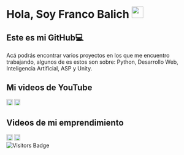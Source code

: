 <!DOCTYPE html>
<html lang="es">

<head>
        <meta charset="UTF-8">
        <meta http-equiv="X-UA-Compatible" content="IE=edge">
        <meta name="viewport" content="width=device-width, initial-scale=1.0">
        <link rel="stylesheet" href="src/css/styles.css">
</head>

<body>
        <img src="/src/img/foto-de-perfil.png" alt="" srcset="">
        <h1>Hola, Soy Franco Balich <img style="width:30px" src="src/img/Hi.gif" alt=""></h1>
        <h2>Este es mi GitHub💻</h2>
        <p>Acá podrás encontrar varios proyectos en los que me encuentro trabajando, algunos de es estos son sobre: Python, Desarrollo Web, Inteligencia Artificial, ASP y Unity.</p>
        <h2>Mi videos de YouTube</h2>
        <div style="display: flex; flex-direction: row;">
                <a style="display: inline-block;" href="https://www.youtube.com/watch?v=EffObMj6BKA" target="blank"><img style="width: 90%;"
                                src="src/img/Aprende sobre robotica.png" alt=""></a>
                <a style="display: inline-block;" href="https://www.youtube.com/watch?v=E-JSfQysTK8" target="blank"><img style="width: 90%;"
                                src="src/img/evento robots.png" alt=""></a>
        </div>
        <h2>Videos de mi emprendimiento</h2>
        <div style="display: flex; flex-direction: row;">
                <a style="display: inline-block;" href="https://www.youtube.com/watch?v=oef3IxmZKYo" target="blank"><img style="width: 90%;"
                                src="src/img/Aprende sobre robotica y programacion.png" alt=""></a>
                <a style="display: inline-block;" href="https://www.youtube.com/c/InnovativaLab/videos" target="blank"><img style="width: 90%;"
                                src="src/img/aprende sobre tinkercad.png" alt=""></a>
        </div>
        <img src="https://komarev.com/ghpvc/?username=francobalich&style=flat-square&color=D02929" alt="Visitors Badge"/>
</body>

</html>
